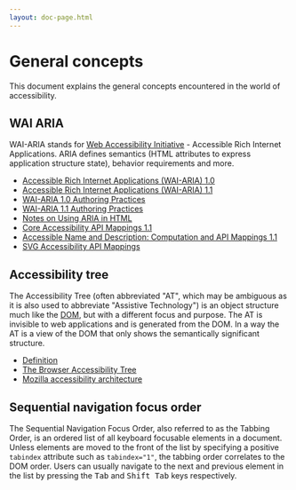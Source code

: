 ```yaml
---
layout: doc-page.html
---
```


# General concepts

This document explains the general concepts encountered in the world of accessibility.

## WAI ARIA

WAI-ARIA stands for [Web Accessibility Initiative](http://www.w3.org/WAI/) - Accessible Rich Internet Applications. ARIA defines semantics (HTML attributes to express application structure state), behavior requirements and more.

* [Accessible Rich Internet Applications (WAI-ARIA) 1.0](http://www.w3.org/TR/wai-aria/)
* [Accessible Rich Internet Applications (WAI-ARIA) 1.1](http://w3c.github.io/aria/aria/aria.html)
* [WAI-ARIA 1.0 Authoring Practices](http://www.w3.org/TR/wai-aria-practices/)
* [WAI-ARIA 1.1 Authoring Practices](http://w3c.github.io/aria/practices/aria-practices.html)
* [Notes on Using ARIA in HTML](http://w3c.github.io/aria-in-html/)
* [Core Accessibility API Mappings 1.1](http://w3c.github.io/aria/core-aam/core-aam.html)
* [Accessible Name and Description: Computation and API Mappings 1.1](http://w3c.github.io/aria/accname-aam/accname-aam.html)
* [SVG Accessibility API Mappings](https://w3c.github.io/aria/svg-aam/svg-aam.html)


## Accessibility tree

The Accessibility Tree (often abbreviated "AT", which may be ambiguous as it is also used to abbreviate "Assistive Technology") is an object structure much like the [DOM](https://developer.mozilla.org/en-US/docs/Web/API/Document_Object_Model/Introduction), but with a different focus and purpose. The AT is invisible to web applications and is generated from the DOM. In a way the AT is a view of the DOM that only shows the semantically significant structure.

* [Definition](http://w3c.github.io/aria/core-aam/core-aam.html#dfn-accessibility-tree)
* [The Browser Accessibility Tree](https://www.paciellogroup.com/blog/2015/01/the-browser-accessibility-tree/)
* [Mozilla accessibility architecture](https://developer.mozilla.org/en-US/docs/Mozilla/Accessibility/Accessibility_architecture)


## Sequential navigation focus order

The Sequential Navigation Focus Order, also referred to as the Tabbing Order, is an ordered list of all keyboard focusable elements in a document. Unless elements are moved to the front of the list by specifying a positive `tabindex` attribute such as `tabindex="1"`, the tabbing order correlates to the DOM order. Users can usually navigate to the next and previous element in the list by pressing the <kbd>Tab</kbd> and <kbd>Shift Tab</kbd> keys respectively.
